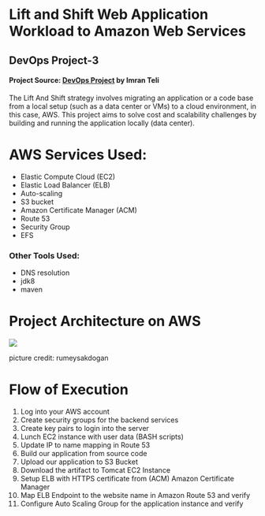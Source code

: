 # Lift and Shift Web Application Workload to Amazon Web Services
## DevOps Project-3
#### Project Source: [DevOps Project](https://www.udemy.com/course/devopsprojects/learn/lecture/23885400#overview) by Imran Teli

The Lift And Shift strategy involves migrating an application or a code base from a local setup (such as a data center or VMs) to a cloud environment, in this case, AWS. This project aims to solve cost and scalability challenges by building and running the application locally (data center). 

# AWS Services Used:

- Elastic Compute Cloud (EC2)  
- Elastic Load Balancer (ELB)
- Auto-scaling
- S3 bucket
- Amazon Certificate Manager (ACM)
- Route 53
- Security Group
- EFS

### Other Tools Used:
- DNS resolution
- jdk8
- maven

# Project Architecture on AWS

![](https://github.com/Adutoby/DevOps-Projects-AWS/blob/master/Project-3:%20Lift%20And%20Shift%20Web%20Application%20to%20AWS/images/project%20architecturenew.png)

picture credit: rumeysakdogan

# Flow of Execution
1. Log into your AWS account
2. Create security groups for the backend services
3. Create key pairs to login into the server
4. Lunch EC2 instance with user data (BASH scripts)
5. Update IP to name mapping in Route 53
6. Build our application from source code
7. Upload our application to S3 Bucket
8. Download the artifact to Tomcat EC2 Instance
9. Setup ELB with HTTPS certificate from (ACM) Amazon Certificate Manager
10. Map ELB Endpoint to the website name in Amazon Route 53 and verify
11. Configure Auto Scaling Group for the application instance and verify
